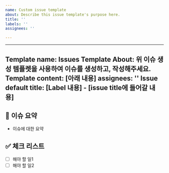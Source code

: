 ```yaml
---
name: Custom issue template
about: Describe this issue template's purpose here.
title: ''
labels: ''
assignees: ''

---
```


---
Template name: Issues Template
About: 위 이슈 생성 템플렛을 사용하여 이슈를 생성하고, 작성해주세요.
Template content: [아래 내용]
assignees: ''
Issue default title: [Label 내용] - [issue title에 들어갈 내용]
---


## 🌸 이슈 요약
<!-- 이유에 대하여 설명해주세요. -->
<!-- 아래 "이슈에 대한 요약" 은 지우고 작성해주세요.  -->
- 이슈에 대한 요약

## ✅ 체크 리스트
<!-- 해야 할 일을 적어주세요. -->
- [ ] 해야 할 일1
- [ ] 해야 할 일2
